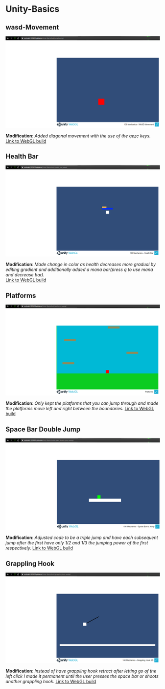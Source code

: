 # Unity-Basics

## wasd-Movement

<img src="img/wasd.PNG" title="WebGl Build">

**Modification**: _Added diagonal movement with the use of the qezc keys._
[Link to WebGL build](https://noshokri-1925832.github.io/Unity-Basics/build_wasd_webgl/)


## Health Bar

<img src="img/mana_bar.PNG" title="WebGl Build">

**Modification**: _Made change in color as health decreases more gradual by editing gradient and additionally added a mana bar(press q to use mana and decrease bar)._\
[Link to WebGL build](https://noshokri-1925832.github.io/Unity-Basics/build_health_bar_webgl/)

## Platforms

<img src="img/platforms.PNG" title="WebGl Build">

**Modification**: _Only kept the platforms that you can jump through and made the platforms move left and right between the boundaries._
[Link to WebGL build](https://noshokri-1925832.github.io/Unity-Basics/build_wasd_webgl/)

## Space Bar Double Jump

<img src="img/triple_jump.PNG" title="WebGl Build">

**Modification**: _Adjusted code to be a triple jump and have each subsequent jump after the first have only 1/2 and 1/3 the jumping power of the first respectively._
[Link to WebGL build](https://noshokri-1925832.github.io/Unity-Basics/build_wasd_webgl/)

## Grappling Hook

<img src="img/grappling_hook.PNG" title="WebGl Build">

**Modification**: _Instead of have grappling hook retract after letting go of the left click I made it permanent until the user presses the space bar or shoots another grappling hook._
[Link to WebGL build](https://noshokri-1925832.github.io/Unity-Basics/build_wasd_webgl/)